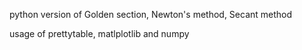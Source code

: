 python version of
Golden section,
Newton's method,
Secant method

usage of prettytable, matlplotlib and numpy
